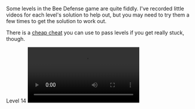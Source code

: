Some levels in the Bee Defense game are quite fiddly. 
I've recorded little videos for each level's solution 
to help out, but you may need to try them a few times 
to get the solution to work out.  

There is a [cheap cheat](cheat.md) you can use to pass levels if you get really stuck, though.

Level 14
<video src="videos/bee-defense-stg14-solution.mov" controls="controls" style="max-width: 730px;">
</video>
